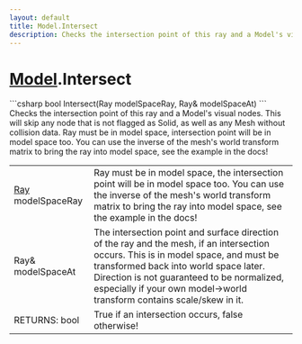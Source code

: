 ```yaml
---
layout: default
title: Model.Intersect
description: Checks the intersection point of this ray and a Model's visual nodes. This will skip any node that is not flagged as Solid, as well as any Mesh without collision data. Ray must be in model space, intersection point will be in model space too. You can use the inverse of the mesh's world transform matrix to bring the ray into model space, see the example in the docs!
---
```

# [Model]({{site.url}}/Pages/StereoKit/Model.html).Intersect

<div class='signature' markdown='1'>
```csharp
bool Intersect(Ray modelSpaceRay, Ray& modelSpaceAt)
```
Checks the intersection point of this ray and a Model's
visual nodes. This will skip any node that is not flagged as Solid,
as well as any Mesh without collision data. Ray must be in model
space, intersection point will be in model space too. You can use
the inverse of the mesh's world transform matrix to bring the ray
into model space, see the example in the docs!
</div>

|  |  |
|--|--|
|[Ray]({{site.url}}/Pages/StereoKit/Ray.html) modelSpaceRay|Ray must be in model space, the             intersection point will be in model space too. You can use the             inverse of the mesh's world transform matrix to bring the ray             into model space, see the example in the docs!|
|Ray& modelSpaceAt|The intersection point and surface             direction of the ray and the mesh, if an intersection occurs.             This is in model space, and must be transformed back into world             space later. Direction is not guaranteed to be normalized,              especially if your own model->world transform contains scale/skew             in it.|
|RETURNS: bool|True if an intersection occurs, false otherwise!|




